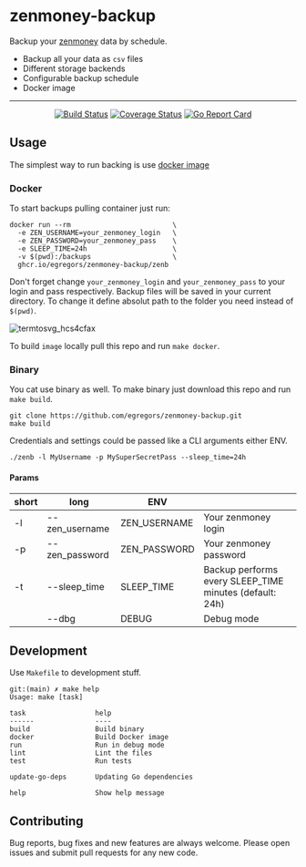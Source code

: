 # zenmoney-backup 

Backup your [zenmoney](zenmoney.ru) data by schedule.

- Backup all your data as `csv` files
- Different storage backends
- Configurable backup schedule
- Docker image

---
<div align="center">

[![Build Status](https://github.com/egregors/zenmoney-backup/actions/workflows/go.yml/badge.svg)](https://github.com/egregors/zenmoney-backup/actions) 
[![Coverage Status](https://coveralls.io/repos/github/egregors/zenmoney-backup/badge.svg?branch=main)](https://coveralls.io/github/egregors/zenmoney-backup?branch=main)
[![Go Report Card](https://goreportcard.com/badge/github.com/egregors/zenmoney-backup)](https://goreportcard.com/report/github.com/egregors/zenmoney-backup)

</div>

## Usage

The simplest way to run backing is use [docker image](https://github.com/egregors/zenmoney-backup/pkgs/container/zenmoney-backup%2Fzenb)

### Docker
To start backups pulling container just run:

```shell
docker run --rm                         \
  -e ZEN_USERNAME=your_zenmoney_login   \
  -e ZEN_PASSWORD=your_zenmoney_pass    \
  -e SLEEP_TIME=24h                     \
  -v $(pwd):/backups                    \
  ghcr.io/egregors/zenmoney-backup/zenb
```

Don't forget change `your_zenmoney_login` and `your_zenmoney_pass` to your login and pass respectively. 
Backup files will be saved in your current directory. To change it define absolut path to the folder you need instead of `$(pwd)`.

![termtosvg_hcs4cfax](https://user-images.githubusercontent.com/2153895/158082850-47c1d4fd-0883-44ea-a246-729a60d7e51d.svg)

To build `image` locally pull this repo and run `make docker`.

### Binary

You cat use binary as well. To make binary just download this repo and run `make build`.

```shell
git clone https://github.com/egregors/zenmoney-backup.git
make build
```

Credentials and settings could be passed like a CLI arguments either ENV.

```shell
./zenb -l MyUsername -p MySuperSecretPass --sleep_time=24h
```

#### Params

| short | long           | ENV          |                                                         |
|-------|----------------|--------------|---------------------------------------------------------|
| -l    | --zen_username | ZEN_USERNAME | Your zenmoney login                                     |
| -p    | --zen_password | ZEN_PASSWORD | Your zenmoney password                                  |
| -t    | --sleep_time   | SLEEP_TIME   | Backup performs every SLEEP_TIME minutes (default: 24h) |
|       | --dbg          | DEBUG        | Debug mode                                              |

## Development

Use `Makefile` to development stuff. 

```shell
git:(main) ✗ make help
Usage: make [task]

task                 help
------               ----
build                Build binary
docker               Build Docker image
run                  Run in debug mode
lint                 Lint the files
test                 Run tests
                     
update-go-deps       Updating Go dependencies
                     
help                 Show help message
```

## Contributing
Bug reports, bug fixes and new features are always welcome.
Please open issues and submit pull requests for any new code.
